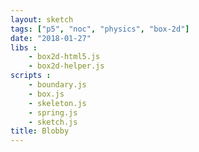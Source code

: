 ```yaml
---
layout: sketch
tags: ["p5", "noc", "physics", "box-2d"]
date: "2018-01-27"
libs :    
    - box2d-html5.js
    - box2d-helper.js
scripts : 
    - boundary.js
    - box.js
    - skeleton.js
    - spring.js
    - sketch.js
title: Blobby
---
```

